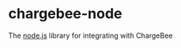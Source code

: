 chargebee-node
==============

The [node.js](http://nodejs.org/) library for integrating with ChargeBee
